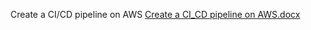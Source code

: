 Create a CI/CD pipeline on AWS
[Create a CI_CD pipeline on AWS.docx](https://github.com/cloudmoh/CICD-Pipeline-AWS/files/12914494/Create.a.CI_CD.pipeline.on.AWS.docx)
